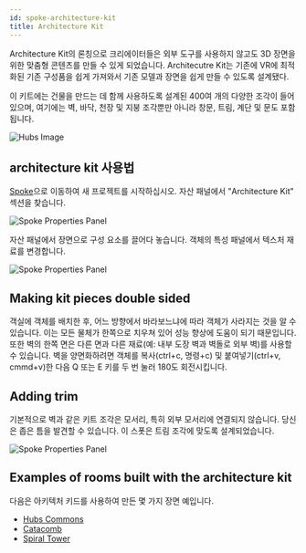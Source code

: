 ```yaml
---
id: spoke-architecture-kit
title: Architecture Kit
---
```


Architecture Kit의 론칭으로 크리에이터들은 외부 도구를 사용하지 않고도 3D 장면을 위한 맞춤형 콘텐츠를 만들 수 있게 되었습니다. Architecutre Kit는 기존에 VR에 최적화된 기존 구성품을 쉽게 가져와서 기존 모델과 장면을 쉽게 만들 수 있도록 설계됐다.

이 키트에는 건물을 만드는 데 함께 사용하도록 설계된 400여 개의 다양한 조각이 들어 있으며, 여기에는 벽, 바닥, 천장 및 지붕 조각뿐만 아니라 창문, 트림, 계단 및 문도 포함됩니다.

![Hubs Image](img/CoastalCliffHouseShot1.jpg)

## architecture kit 사용법

[Spoke](https://hubs.mozilla.com/spoke)으로 이동하여 새 프로젝트를 시작하십시오. 자산 패널에서 "Architecture Kit" 섹션을 찾습니다.

![Spoke Properties Panel](img/spoke-architecture-kit-asset-panel.png)

자산 패널에서 장면으로 구성 요소를 끌어다 놓습니다. 객체의 특성 패널에서 텍스처 재료를 변경합니다.

![Spoke Properties Panel](img/spoke-architecture-kit-properties-panel.png)

## Making kit pieces double sided

객실에 객체를 배치한 후, 어느 방향에서 바라보느냐에 따라 객체가 사라지는 것을 알 수 있습니다. 이는 모든 물체가 한쪽으로 치우쳐 있어 성능 향상에 도움이 되기 때문입니다. 또한 벽의 한쪽 면은 다른 면과 다른 재료(예: 내부 도장 벽과 벽돌로 외부 벽)를 사용할 수 있습니다. 벽을 양면화하려면 객체를 복사(ctrl+c, 명령+c) 및 붙여넣기(ctrl+v, cmmd+v)한 다음 Q 또는 E 키를 두 번 눌러 180도 회전시킵니다.

## Adding trim

기본적으로 벽과 같은 키트 조각은 모서리, 특히 외부 모서리에 연결되지 않습니다. 당신은 좁은 틈을 발견할 수 있습니다. 이 스폿은 트림 조각에 맞도록 설계되었습니다.

![Spoke Properties Panel](img/spoke-architecture-kit-trim.png)

## Examples of rooms built with the architecture kit

다음은 아키텍처 키드를 사용하여 만든 몇 가지 장면 예입니다.
* [Hubs Commons](https://hubs.mozilla.com/scenes/T5QUL3L/hubs-commons) 
* [Catacomb](https://hubs.mozilla.com/scenes/kDTJ34d/catacomb)
* [Spiral Tower](https://hubs.mozilla.com/scenes/uNVZeKd/spiral-tower)
